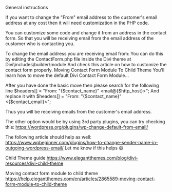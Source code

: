 General instructions


If you want to change the "From" email address to the customer's email address at any cost then it will need customization in the PHP code.

You can customize some code and change it from an address in the contact form. So that you will be receiving email from the email address of the customer who is contacting you.

To change the email address you are receiving email from:
You can do this by editing the ContactForm.php file inside the Divi theme at Divi\includes\builder\module
And check this article on how to customize the contact form properly.
Moving Contact Form Module To Child Theme
You'll learn how to move the default Divi Contact Form Module…

After you have done the basic move then please search for the following line
$headers[] = "From: \"{$contact_name}\" <mail@{$http_host}>";
And replace it with
$headers[] = "From: \"{$contact_name}\" <{$contact_email}>";

Thus you will be receiving emails from the customer's email address.

The other option would be by using 3rd party plugins, you can try checking this:
https://wordpress.org/plugins/wp-change-default-from-email/

The following article should help as well:
https://www.wpbeginner.com/plugins/how-to-change-sender-name-in-outgoing-wordpress-email/
Let me know if this helps 😄


Child Theme guide
https://www.elegantthemes.com/blog/divi-resources/divi-child-theme

Moving contact form module to child theme
https://help.elegantthemes.com/en/articles/2865589-moving-contact-form-module-to-child-theme